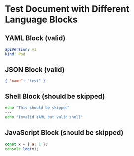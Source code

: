 # Test Document with Different Language Blocks

## YAML Block (valid)
```yaml
apiVersion: v1
kind: Pod
```

## JSON Block (valid)
```json
{ "name": "test" }
```

## Shell Block (should be skipped)
```sh
echo "This should be skipped"
---
echo "Invalid YAML but valid shell"
```

## JavaScript Block (should be skipped)
```js
const x = { a: 1 };
console.log(x);
```